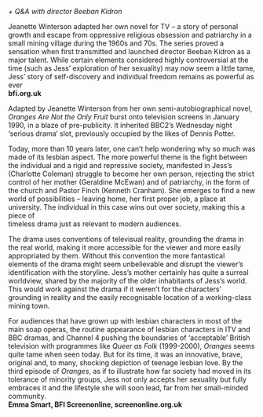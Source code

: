 

_+ Q&A with director Beeban Kidron_

Jeanette Winterson adapted her own novel for TV – a story of personal growth and escape from oppressive religious obsession and patriarchy in a small mining village during the 1960s and 70s. The series proved a sensation when first transmitted and launched director Beeban Kidron as a major talent.  While certain elements considered highly controversial at the time (such as Jess’ exploration of her sexuality) may now seem a little tame, Jess’ story of self-discovery and individual freedom remains as powerful as ever <br>
**bfi.org.uk**

Adapted by Jeanette Winterson from her own semi-autobiographical novel, _Oranges Are Not the Only Fruit_ burst onto television screens in January 1990, in a blaze of pre-publicity. It inherited BBC2’s Wednesday night ‘serious drama’ slot, previously occupied by the likes of Dennis Potter.

Today, more than 10 years later, one can’t help wondering why so much was made of its lesbian aspect. The more powerful theme is the fight between the individual and a rigid and repressive society, manifested in Jess’s (Charlotte Coleman) struggle to become her own person, rejecting the strict control of her mother (Geraldine McEwan) and of patriarchy, in the form of the church and Pastor Finch (Kenneth Cranham). She emerges to find a new world of possibilities – leaving home, her first proper job, a place at university.  The individual in this case wins out over society, making this a piece of  
timeless drama just as relevant to modern audiences.

The drama uses conventions of televisual reality, grounding the drama in the real world, making it more accessible for the viewer and more easily appropriated by them. Without this convention the more fantastical elements of the drama might seem unbelievable and disrupt the viewer’s identification with the storyline. Jess’s mother certainly has quite a surreal worldview, shared by the majority of the older inhabitants of Jess’s world. This would work against the drama if it weren’t for the characters’ grounding in reality and the easily recognisable location of a working-class mining town.

For audiences that have grown up with lesbian characters in most of the main soap operas, the routine appearance of lesbian characters in ITV and BBC dramas, and Channel 4 pushing the boundaries of ‘acceptable’ British television with programmes like _Queer as Folk_ (1999-2000), _Oranges_ seems quite tame when seen today. But for its time, it was an innovative, brave, original and, to many, shocking depiction of teenage lesbian love. By the third episode of _Oranges_, as if to illustrate how far society had moved in its tolerance of minority groups, Jess not only accepts her sexuality but fully embraces it and the lifestyle she will soon lead, far from her small-minded community.<br>
**Emma Smart, BFI Screenonline, screenonline.org.uk**
<!--stackedit_data:
eyJoaXN0b3J5IjpbLTc4MzkyOTI0Ml19
-->